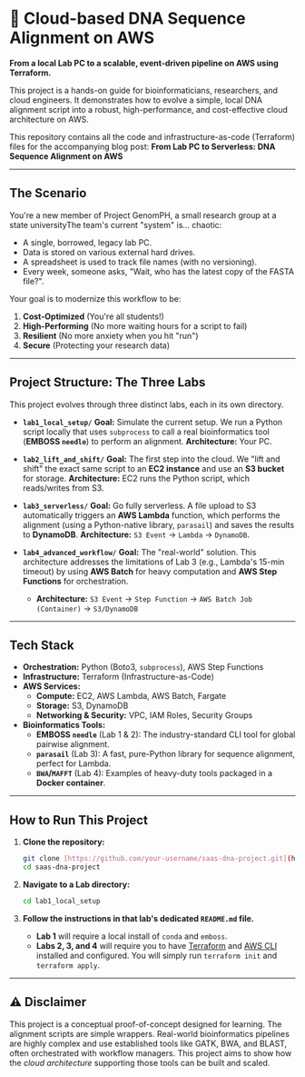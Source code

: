 # 🧬 Cloud-based DNA Sequence Alignment on AWS

**From a local Lab PC to a scalable, event-driven pipeline on AWS using Terraform.**

This project is a hands-on guide for bioinformaticians, researchers, and cloud engineers. It demonstrates how to evolve a simple, local DNA alignment script into a robust, high-performance, and cost-effective cloud architecture on AWS.

This repository contains all the code and infrastructure-as-code (Terraform) files for the accompanying blog post: **From Lab PC to Serverless: DNA Sequence Alignment on AWS**

---

## The Scenario

You're a new member of Project GenomPH, a small research group at a state universityThe team's current "system" is... chaotic:
* A single, borrowed, legacy lab PC.
* Data is stored on various external hard drives.
* A spreadsheet is used to track file names (with no versioning).
* Every week, someone asks, "Wait, who has the latest copy of the FASTA file?".

Your goal is to modernize this workflow to be:
1.  **Cost-Optimized** (You're all students!)
2.  **High-Performing** (No more waiting hours for a script to fail)
3.  **Resilient** (No more anxiety when you hit "run")
4.  **Secure** (Protecting your research data) 

---

## Project Structure: The Three Labs

This project evolves through three distinct labs, each in its own directory.

* **`lab1_local_setup/`**
    **Goal:** Simulate the current setup. We run a Python script locally that uses `subprocess` to call a real bioinformatics tool (**EMBOSS `needle`**) to perform an alignment.
    **Architecture:** Your PC.

* **`lab2_lift_and_shift/`**
    **Goal:** The first step into the cloud. We "lift and shift" the exact same script to an **EC2 instance** and use an **S3 bucket** for storage.
    **Architecture:** EC2 runs the Python script, which reads/writes from S3.

* **`lab3_serverless/`**
    **Goal:** Go fully serverless. A file upload to S3 automatically triggers an **AWS Lambda** function, which performs the alignment (using a Python-native library, `parasail`) and saves the results to **DynamoDB**.
    **Architecture:** `S3 Event` -> `Lambda` -> `DynamoDB`.

* **`lab4_advanced_workflow/`**
    **Goal:** The "real-world" solution. This architecture addresses the limitations of Lab 3 (e.g., Lambda's 15-min timeout) by using **AWS Batch** for heavy computation and **AWS Step Functions** for orchestration.
    * **Architecture:** `S3 Event` -> `Step Function` -> `AWS Batch Job (Container)` -> `S3/DynamoDB`

---

## Tech Stack

* **Orchestration:** Python (Boto3, `subprocess`), AWS Step Functions
* **Infrastructure:** Terraform (Infrastructure-as-Code)
* **AWS Services:**
    * **Compute:** EC2, AWS Lambda, AWS Batch, Fargate
    * **Storage:** S3, DynamoDB
    * **Networking & Security:** VPC, IAM Roles, Security Groups
* **Bioinformatics Tools:**
    * **EMBOSS `needle`** (Lab 1 & 2): The industry-standard CLI tool for global pairwise alignment.
    * **`parasail`** (Lab 3): A fast, pure-Python library for sequence alignment, perfect for Lambda.
    * **`BWA`/`MAFFT`** (Lab 4): Examples of heavy-duty tools packaged in a **Docker container**.

---

## How to Run This Project

1.  **Clone the repository:**
    ```bash
    git clone [https://github.com/your-username/saas-dna-project.git](https://github.com/your-username/saas-dna-project.git)
    cd saas-dna-project
    ```

2.  **Navigate to a Lab directory:**
    ```bash
    cd lab1_local_setup
    ```

3.  **Follow the instructions in that lab's dedicated `README.md` file.**
    * **Lab 1** will require a local install of `conda` and `emboss`.
    * **Labs 2, 3, and 4** will require you to have [Terraform](https://www.terraform.io/) and [AWS CLI](https://aws.amazon.com/cli/) installed and configured. You will simply run `terraform init` and `terraform apply`.

---

## ⚠️ Disclaimer

This project is a conceptual proof-of-concept designed for learning. The alignment scripts are simple wrappers. Real-world bioinformatics pipelines are highly complex and use established tools like GATK, BWA, and BLAST, often orchestrated with workflow managers. This project aims to show how the *cloud architecture* supporting those tools can be built and scaled.